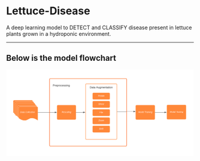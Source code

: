 # Lettuce-Disease
A deep learning model to DETECT and CLASSIFY disease present in lettuce plants grown in a hydroponic environment.

_____________________________________________________

## Below is the model flowchart
![loading..](/flowchart.png)
